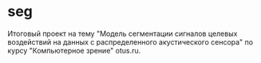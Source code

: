 # seg
Итоговый проект на тему "Модель сегментации сигналов целевых воздействий на данных с распределенного акустического сенсора" по курсу "Компьютерное зрение" otus.ru.
